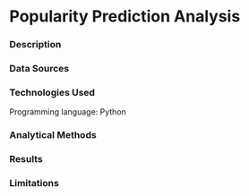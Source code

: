 # Popularity Prediction Analysis

### Description

### Data Sources

### Technologies Used
Programming language: Python

### Analytical Methods

### Results

### Limitations



